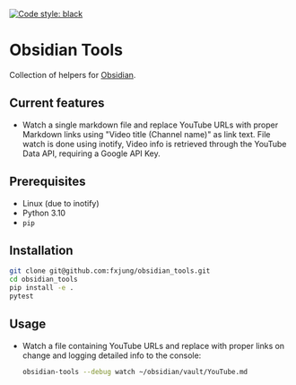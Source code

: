<a href="https://github.com/psf/black"><img alt="Code style: black" src="https://img.shields.io/badge/code%20style-black-000000.svg"></a>

# Obsidian Tools
Collection of helpers for [Obsidian](https://obsidian.md/).

## Current features
- Watch a single markdown file and replace YouTube URLs with proper Markdown links using 
  "Video title (Channel name)" as link text. File watch is done using inotify, Video info is 
  retrieved through the YouTube Data API, requiring a Google API Key.

## Prerequisites
- Linux (due to inotify)
- Python 3.10
- `pip`

## Installation
```bash
git clone git@github.com:fxjung/obsidian_tools.git
cd obsidian_tools
pip install -e .
pytest
```

## Usage
- Watch a file containing YouTube URLs and replace with proper links on change and logging detailed info to the console:
  ```bash
  obsidian-tools --debug watch ~/obsidian/vault/YouTube.md
  ```